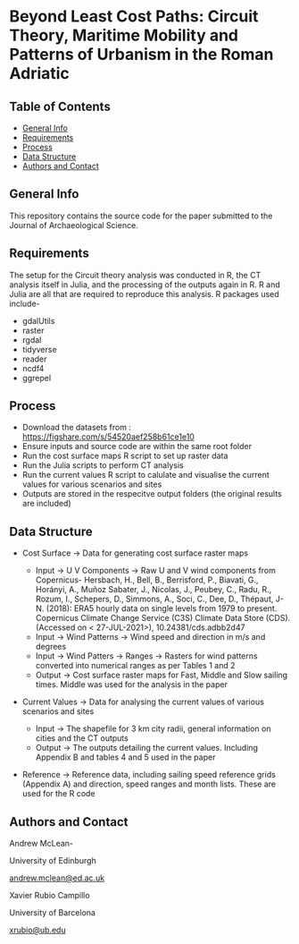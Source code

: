 # Beyond Least Cost Paths: Circuit Theory, Maritime Mobility and Patterns of Urbanism in the Roman Adriatic

## Table of Contents
* [General Info](#general-info)
* [Requirements](#requirements)
* [Process](#process)
* [Data Structure](#data-structure)
* [Authors and Contact](#author-and-contact)

## General Info
This repository contains the source code for the paper submitted to the Journal of Archaeological Science.

## Requirements
The setup for the Circuit theory analysis was conducted in R, the CT analysis itself in Julia, and the processing of the outputs again in R. R and Julia are all that are required to reproduce this analysis. R packages used include- 

* gdalUtils
* raster
* rgdal
* tidyverse
* reader
* ncdf4
* ggrepel

## Process
* Download the datasets from : https://figshare.com/s/54520aef258b61ce1e10
* Ensure inputs and source code are within the same root folder
* Run the cost surface maps R script to set up raster data
* Run the Julia scripts to perform CT analysis
* Run the current values R script to calulate and visualise the current values for various scenarios and sites
* Outputs are stored in the respecitve output folders (the original results are included)

## Data Structure
* Cost Surface -> Data for generating cost surface raster maps
  * Input -> U V Components -> Raw U and V wind components from Copernicus- Hersbach, H., Bell, B., Berrisford, P., Biavati, G., Horányi, A., Muñoz Sabater, J., Nicolas, J., Peubey, C., Radu, R., Rozum, I., Schepers, D., Simmons, A., Soci, C., Dee, D., Thépaut, J-N. (2018): ERA5 hourly data on single levels from 1979 to present. Copernicus Climate Change Service (C3S) Climate Data Store (CDS). (Accessed on < 27-JUL-2021>), 10.24381/cds.adbb2d47
   * Input -> Wind Patterns -> Wind speed and direction in m/s and degrees
   * Input -> Wind Patters -> Ranges -> Rasters for wind patterns converted into numerical ranges as per Tables 1 and 2
   * Output -> Cost surface raster maps for Fast, Middle and Slow sailing times. Middle was used for the analysis in the paper

* Current Values -> Data for analysing the current values of various scenarios and sites
  * Input -> The shapefile for 3 km city radii, general information on cities and the CT outputs
  * Output -> The outputs detailing the current values. Including Appendix B and tables 4 and 5 used in the paper

* Reference -> Reference data, including sailing speed reference grids (Appendix A) and direction, speed ranges and month lists. These are used for the R code

## Authors and Contact
Andrew McLean-


   University of Edinburgh
  
  
   andrew.mclean@ed.ac.uk
   
Xavier Rubio Campillo


   University of Barcelona
    
    
   xrubio@ub.edu
